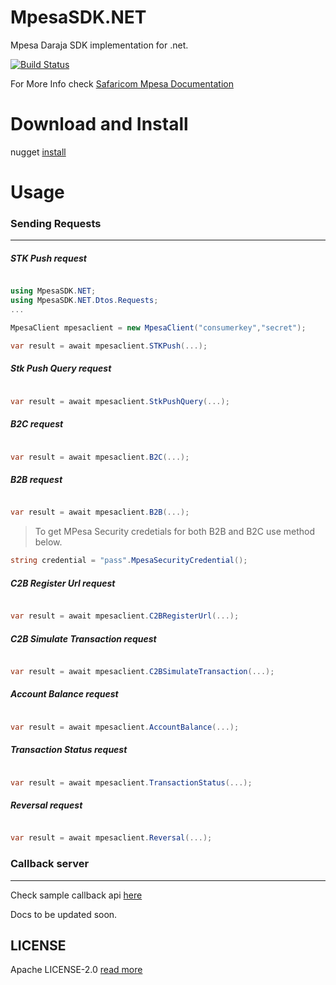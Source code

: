 # MpesaSDK.NET
Mpesa Daraja SDK implementation for .net.

[![Build Status](https://img.shields.io/endpoint.svg?url=https%3A%2F%2Factions-badge.atrox.dev%2Fmutiadavid%2FMpesaSDK.NET%2Fbadge%3Fref%3Dmaster&style=for-the-badge)](https://actions-badge.atrox.dev/mutiadavid/MpesaSDK.NET/goto?ref=master)


For More Info check [Safaricom Mpesa Documentation](https://developer.safaricom.co.ke/docs#authentication)

# Download and Install
nugget [install](https://www.nuget.org/packages/MpesaSDK.NET/)

# Usage

### Sending Requests
***

##### STK Push request
```cs

using MpesaSDK.NET;
using MpesaSDK.NET.Dtos.Requests;
...

MpesaClient mpesaclient = new MpesaClient("consumerkey","secret");

var result = await mpesaclient.STKPush(...);

```

##### Stk Push Query request
```cs

var result = await mpesaclient.StkPushQuery(...);

```

##### B2C request
```cs

var result = await mpesaclient.B2C(...);

```

##### B2B request
```cs

var result = await mpesaclient.B2B(...);

```
>To get MPesa Security credetials for both B2B and B2C use method below. 

```cs 
string credential = "pass".MpesaSecurityCredential(); 
```

##### C2B Register Url request
```cs

var result = await mpesaclient.C2BRegisterUrl(...);

```

##### C2B Simulate Transaction request
```cs

var result = await mpesaclient.C2BSimulateTransaction(...);

```

##### Account Balance request
```cs

var result = await mpesaclient.AccountBalance(...);

```

##### Transaction Status request
```cs

var result = await mpesaclient.TransactionStatus(...);

```

##### Reversal request
```cs

var result = await mpesaclient.Reversal(...);

```

### Callback server

***
Check sample callback api [here](https://github.com/davidmutia47/MpesaSDK.NET/blob/master/CallbackServer/Controllers/CallbackController.cs)



Docs to be updated soon.


## LICENSE

Apache LICENSE-2.0 [read more](https://www.apache.org/licenses/LICENSE-2.0)


